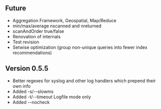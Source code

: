 Future
-------

* Aggregation Framework, Geospatial, Map/Reduce
* min/max/average nscanned and nreturned
* scanAndOrder true/false
* Renovation of internals
* Test revision
* Setwise optimization (group non-unique queries into fewer index recommendations)

Version 0.5.5
-------

* Better regexes for syslog and other log handlers which prepend their own info
* Added -s/--slowms
* Added -t/--timeout
  Logfile mode only
* Added --nocheck


